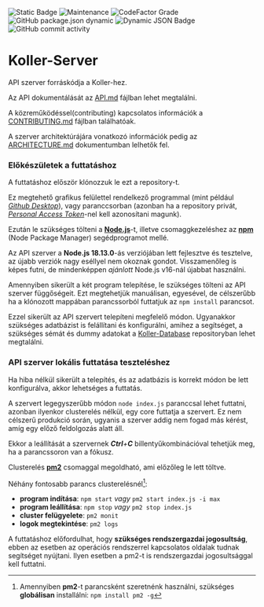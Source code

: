 ![Static Badge](https://img.shields.io/badge/License-CC%20BY--NC--ND%204.0-red?logo=creativecommons&logoColor=white)
![Maintenance](https://img.shields.io/maintenance/yes/2024)
![CodeFactor Grade](https://img.shields.io/codefactor/grade/github/KollerSystems/Koller-Server)
![GitHub package.json dynamic](https://img.shields.io/github/package-json/version/KollerSystems/Koller-Server)
![Dynamic JSON Badge](https://img.shields.io/badge/dynamic/json?url=https%3A%2F%2Fraw.githubusercontent.com%2FKollerSystems%2FKoller-Server%2Fmaster%2Fpackage.json&query=engines.node&logo=Node.js&logoColor=white&label=Node%20Version&color=%235FA04E)
![GitHub commit activity](https://img.shields.io/github/commit-activity/w/KollerSystems/Koller-Server)

<!-- ![GitHub Created At](https://img.shields.io/github/created-at/KollerSystems/Koller-Server) -->


# Koller-Server

API szerver forráskódja a Koller-hez.

Az API dokumentálását az [API.md](/docs/API.md) fájlban lehet megtalálni.

A közreműködéssel(contributing) kapcsolatos információk a [CONTRIBUTING.md](/docs/CONTRIBUTING.md) fájlban találhatóak.

A szerver architektúrájára vonatkozó információk pedig az [ARCHITECTURE.md](/docs/ARCHITECTURE.md) dokumentumban lelhetők fel.

### Előkészületek a futtatáshoz

A futtatáshoz először klónozzuk le ezt a repository-t.

Ez megtehető grafikus felülettel rendelkező programmal (mint például _[Github Desktop](https://desktop.github.com/)_), vagy paranccsorban (azonban ha a repository privát, _[Personal Access Token](https://docs.github.com/en/authentication/keeping-your-account-and-data-secure/managing-your-personal-access-tokens)_-nel kell azonosítani magunk).

Ezután le szükséges tölteni a [**Node.js**](https://nodejs.org/)-t, illetve csomaggkezeléshez az [**npm**](https://www.npmjs.com/) (Node Package Manager) segédprogramot mellé.

Az API szerver a **Node.js 18.13.0**-ás verziójában lett fejlesztve és tesztelve, az újabb verziók nagy eséllyel nem okoznak gondot. Visszamenőleg is képes futni, de mindenképpen *ajánlott* Node.js v16-nál újabbat használni.

Amennyiben sikerült a két program telepítése, le szükséges tölteni az API szerver függőségeit. Ezt megtehetjük manuálisan, egyesével, de célszerűbb ha a klónozott mappában parancssorból futtatjuk az `npm install` parancsot.

Ezzel sikerült az API szervert telepíteni megfelelő módon. Ugyanakkor szükséges adatbázist is felállítani és konfigurálni, amihez a segítséget, a szükséges sémát és dummy adatokat a [Koller-Database](https://github.com/4E-6F-72-62-65-72-74/Koller-Database) repositoryban lehet megtalálni.

### API szerver lokális futtatása teszteléshez

Ha hiba nélkül sikerült a telepítés, és az adatbázis is korrekt módon be lett konfigurálva, akkor lehetséges a futtatás.

A szervert legegyszerűbb módon `node index.js` paranccsal lehet futtatni, azonban ilyenkor clusterelés nélkül, egy core futtatja a szervert. Ez nem célszerű produkció során, ugyanis a szerver addig nem fogad más kérést, amíg egy előző feldolgozás alatt áll.

Ekkor a leállítását a szervernek _**Ctrl**+**C**_ billentyűkombinációval tehetjük meg, ha a parancssoron van a fókusz.

Clusterelés [**pm2**](https://pm2.keymetrics.io/) csomaggal megoldható, ami előzőleg le lett töltve.

Néhány fontosabb parancs clusterelésnél[^1]:

- **program indítása**: `npm start` _vagy_ `pm2 start index.js -i max`
- **program leállítása**: `npm stop` _vagy_ `pm2 stop index.js`
- **cluster felügyelete**: `pm2 monit`
- **logok megtekintése**: `pm2 logs`

[^1]: Amennyiben **pm2**-t parancsként szeretnénk használni, szükséges **globálisan** installálni: `npm install pm2 -g`

A futtatáshoz előfordulhat, hogy **szükséges rendszergazdai jogosultság**, ebben az esetben az operációs rendszerrel kapcsolatos oldalak tudnak segítséget nyújtani. Ilyen esetben a pm2-t is rendszergazdai jogosultsággal kell futtatni.